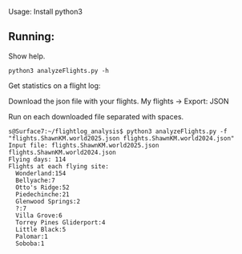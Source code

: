 Usage:
Install python3

Running:
-------

Show help.

```
python3 analyzeFlights.py -h
```

Get statistics on a flight log:

Download the json file with your flights.  My flights -> Export: JSON

Run on each downloaded file separated with spaces.

```
s@Surface7:~/flightlog_analysis$ python3 analyzeFlights.py -f "flights.ShawnKM.world2025.json flights.ShawnKM.world2024.json"
Input file: flights.ShawnKM.world2025.json flights.ShawnKM.world2024.json
Flying days: 114
Flights at each flying site:
  Wonderland:154
  Bellyache:7
  Otto's Ridge:52
  Piedechinche:21
  Glenwood Springs:2
  ?:7
  Villa Grove:6
  Torrey Pines Gliderport:4
  Little Black:5
  Palomar:1
  Soboba:1
```